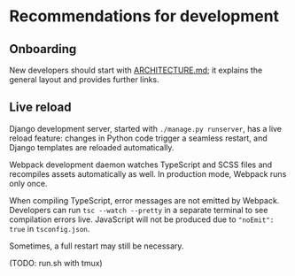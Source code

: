 # Recommendations for development

## Onboarding

New developers should start with [ARCHITECTURE.md](ARCHITECTURE.md); it explains the general layout and provides further links.

## Live reload

Django development server, started with `./manage.py runserver`, has a live reload feature: changes in Python code trigger a seamless restart, and Django templates are reloaded automatically.

Webpack development daemon watches TypeScript and SCSS files and recompiles assets automatically as well. In production mode, Webpack runs only once.

When compiling TypeScript, error messages are not emitted by Webpack. Developers can run `tsc --watch --pretty` in a separate terminal to see compilation errors live. JavaScript will not be produced due to `"noEmit": true` in `tsconfig.json`.

Sometimes, a full restart may still be necessary.

(TODO: run.sh with tmux)
